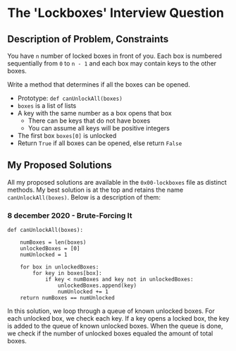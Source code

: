 # The 'Lockboxes' Interview Question

## Description of Problem, Constraints

You have `n` number of locked boxes in front of you. Each box is numbered sequentially from `0` to `n - 1` and each box may contain keys to the other boxes.

Write a method that determines if all the boxes can be opened.

* Prototype: `def canUnlockAll(boxes)`
* `boxes` is a list of lists
* A key with the same number as a box opens that box
    * There can be keys that do not have boxes
    * You can assume all keys will be positive integers
* The first box `boxes[0]` is unlocked
* Return `True` if all boxes can be opened, else return `False`

## My Proposed Solutions

All my proposed solutions are available in the `0x00-lockboxes` file as distinct methods. My best solution is at the top and retains the name `canUnlockAll(boxes)`. Below is a description of them:

### 8 december 2020 - Brute-Forcing It

```
def canUnlockAll(boxes):

    numBoxes = len(boxes)
    unlockedBoxes = [0]
    numUnlocked = 1

    for box in unlockedBoxes:
        for key in boxes[box]:
            if key < numBoxes and key not in unlockedBoxes:
                unlockedBoxes.append(key)
                numUnlocked += 1
    return numBoxes == numUnlocked
```

In this solution, we loop through a queue of known unlocked boxes. For each unlocked box, we check each key. If a key opens a locked box, the key is added to the queue of known unlocked boxes. When the queue is done, we check if the number of unlocked boxes equaled the amount of total boxes.

